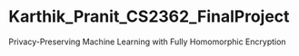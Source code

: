 # Karthik_Pranit_CS2362_FinalProject
 Privacy-Preserving Machine Learning with Fully Homomorphic Encryption
